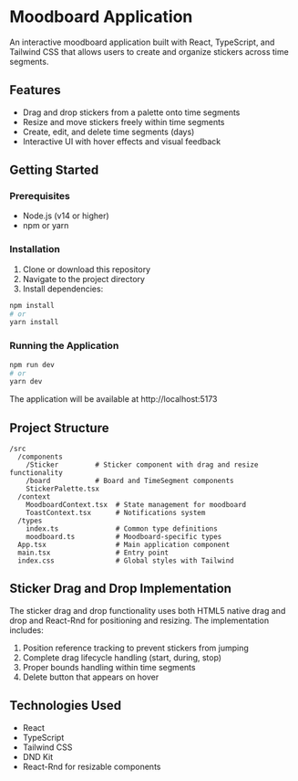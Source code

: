 # Moodboard Application

An interactive moodboard application built with React, TypeScript, and Tailwind CSS that allows users to create and organize stickers across time segments.

## Features

- Drag and drop stickers from a palette onto time segments
- Resize and move stickers freely within time segments
- Create, edit, and delete time segments (days)
- Interactive UI with hover effects and visual feedback

## Getting Started

### Prerequisites

- Node.js (v14 or higher)
- npm or yarn

### Installation

1. Clone or download this repository
2. Navigate to the project directory
3. Install dependencies:

```bash
npm install
# or
yarn install
```

### Running the Application

```bash
npm run dev
# or
yarn dev
```

The application will be available at http://localhost:5173

## Project Structure

```
/src
  /components
    /Sticker         # Sticker component with drag and resize functionality
    /board           # Board and TimeSegment components
    StickerPalette.tsx
  /context
    MoodboardContext.tsx  # State management for moodboard
    ToastContext.tsx      # Notifications system
  /types
    index.ts              # Common type definitions
    moodboard.ts          # Moodboard-specific types
  App.tsx                 # Main application component
  main.tsx                # Entry point
  index.css               # Global styles with Tailwind
```

## Sticker Drag and Drop Implementation

The sticker drag and drop functionality uses both HTML5 native drag and drop and React-Rnd for positioning and resizing. The implementation includes:

1. Position reference tracking to prevent stickers from jumping
2. Complete drag lifecycle handling (start, during, stop)
3. Proper bounds handling within time segments
4. Delete button that appears on hover

## Technologies Used

- React
- TypeScript
- Tailwind CSS
- DND Kit
- React-Rnd for resizable components
